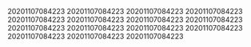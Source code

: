 20201107084223
20201107084223
20201107084223
20201107084223
20201107084223
20201107084223
20201107084223
20201107084223
20201107084223
20201107084223
20201107084223
20201107084223
20201107084223
20201107084223
20201107084223
